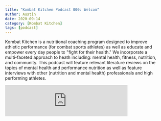 ```yaml
---
title: "Kombat Kitchen Podcast 000: Welcom"
author: Austin
date: 2020-09-14
category: [Kombat Kitchen]
tags: [podcast]
---
```


Kombat Kitchen is a nutritional coaching program designed to improve athletic performance (for combat sports athletes) as well as educate and empower every day people to "fight for their health." We incorporate a multi-faceted approach to heath including: mental health, fitness, nutrition, and community. This podcast will feature relevant literature reviews on the topics of mental health and performance nutrition as well as feature interviews with other (nutrition and mental health) professionals and high performing athletes.

<iframe src="https://anchor.fm/kombatkitchen/embed/episodes/Welcome-to-the-Kombat-Kitchen--Episode-000-ep3jcp" height="102px" width="400px" frameborder="0" scrolling="no"></iframe>
